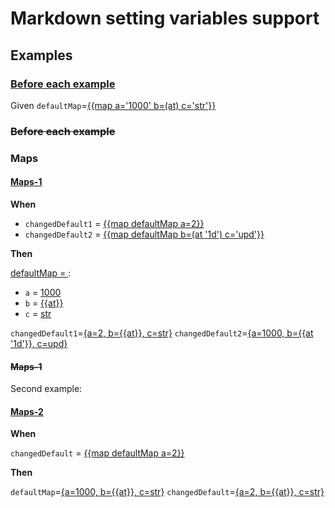 # Markdown setting variables support

## Examples

### [Before each example](- "before")

Given `defaultMap`=[{{map a='1000' b=(at) c='str'}}](- "e:set=#defaultMap")

### ~~Before each example~~

### Maps

#### [Maps-1](-)

__When__

- `changedDefault1` = [{{map defaultMap a=2}}](- "e:set=#changedDefault1")
- `changedDefault2` = [{{map defaultMap b=(at '1d') c='upd'}}](- "e:set=#changedDefault2")

__Then__

[defaultMap = ](- "c:echo=#defaultMap"):

- `a` = [1000](- "?=#defaultMap.a")
- `b` = [{{at}}](- "e:equals=#defaultMap.b")
- `c` = [str](- "?=#defaultMap.c") 

`changedDefault1`=[{a=2, b={{at}}, c=str}](- "e:equals=#changedDefault1")
`changedDefault2`=[{a=1000, b={{at '1d'}}, c=upd}](- "e:equals=#changedDefault2")

#### ~~Maps-1~~

Second example:

#### [Maps-2](-)

__When__

`changedDefault` = [{{map defaultMap a=2}}](- "e:set=#changedDefault")

__Then__

`defaultMap`=[{a=1000, b={{at}}, c=str}](- "e:equals=#defaultMap")
`changedDefault`=[{a=2, b={{at}}, c=str}](- "e:equals=#changedDefault")
